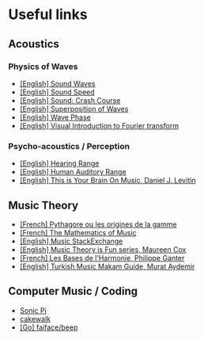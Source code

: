 # Useful links

## Acoustics

### Physics of Waves

 - [[English] Sound Waves](https://en.wikipedia.org/wiki/Sound#Waves)
 - [[English] Sound Speed](https://en.wikibooks.org/wiki/Acoustics/Sound_Speed)
 - [[English] Sound: Crash Course](https://www.youtube.com/watch?v=qV4lR9EWGlY)
 - [[English] Superposition of Waves](https://www.acs.psu.edu/drussell/demos/superposition/superposition.html)
 - [[English] Wave Phase](https://www.brightstorm.com/science/physics/vibration-and-waves/wave-phase/)
 - [[English] Visual Introduction to Fourier transform](https://www.brightstorm.com/science/physics/vibration-and-waves/wave-phase/)

### Psycho-acoustics / Perception

 - [[English] Hearing Range](https://en.wikipedia.org/wiki/Hearing_range)
 - [[English] Human Auditory Range](https://www.cochlea.org/en/hear/human-auditory-range)
 - [[English] This is Your Brain On Music, Daniel J. Levitin](https://en.wikipedia.org/wiki/This_Is_Your_Brain_on_Music)

## Music Theory

 - [[French] Pythagore ou les origines de la gamme](https://www.resmusica.com/2018/08/13/pythagore-ou-les-origines-de-la-gamme/)
 - [[French] The Mathematics of Music](https://www.youtube.com/watch?v=cTYvCpLRwao)
 - [[English] Music StackExchange](https://music.stackexchange.com/)
 - [[English] Music Theory is Fun series, Maureen Cox](https://www.bookdepository.com/Music-Theory-is-Fun-Books-1-5-Omnibus-Maureen-Cox/9781987926156)
 - [[French] Les Bases de l'Harmonie, Philippe Ganter](https://www.decitre.fr/livres/les-bases-de-l-harmonie-9782917280096.html)
 - [[English] Turkish Music Makam Guide, Murat Aydemir](https://salamuzik.com/products/turkish-music-makam-guide-pmk-302)


## Computer Music / Coding

 - [Sonic Pi](https://sonic-pi.net/)
 - [cakewalk](https://www.cakewalk.com/)
 - [[Go] faiface/beep](https://github.com/faiface/beep)